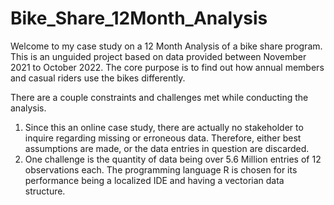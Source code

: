 # Bike_Share_12Month_Analysis

Welcome to my case study on a 12 Month Analysis of a bike share program.  This is an unguided project based on data provided between November 2021 to October 2022. The core purpose is to find out how annual members and casual riders use the bikes differently.  

There are a couple constraints and challenges met while conducting the analysis.
1. Since this an online case study, there are actually no stakeholder to inquire regarding missing or erroneous data.  Therefore, either best assumptions are made, or the data entries in question are discarded.
2. One challenge is the quantity of data being over 5.6 Million entries of 12 observations each. The programming language R is chosen for its performance being a localized IDE and having a vectorian data structure.
